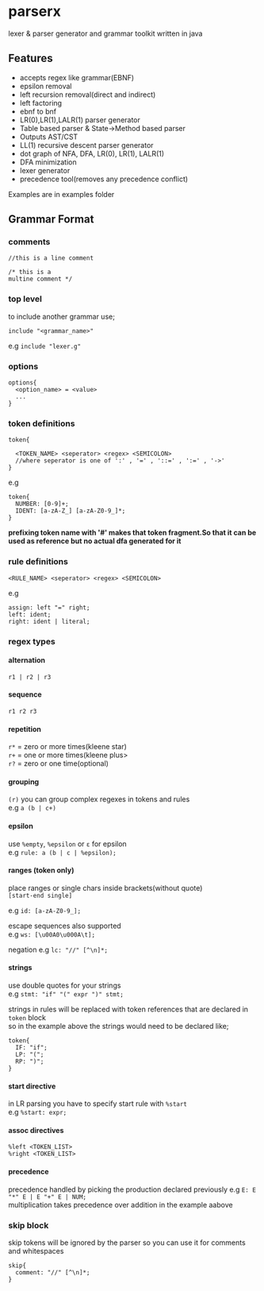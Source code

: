 # parserx

lexer &amp; parser generator and grammar toolkit written in java

## Features

- accepts regex like grammar(EBNF)
- epsilon removal
- left recursion removal(direct and indirect)
- left factoring
- ebnf to bnf
- LR(0),LR(1),LALR(1) parser generator
- Table based parser & State->Method based parser
- Outputs AST/CST
- LL(1) recursive descent parser generator
- dot graph of NFA, DFA, LR(0), LR(1), LALR(1)
- DFA minimization
- lexer generator
- precedence tool(removes any precedence conflict)

Examples are in examples folder


## Grammar Format

### comments

`//this is a line comment`

```
/* this is a
multine comment */
```

### top level
to include another grammar use;<br>

`include "<grammar_name>"`

e.g `include "lexer.g"`

### options

```
options{
  <option_name> = <value>
  ...
}
```
### token definitions

```
token{

  <TOKEN_NAME> <seperator> <regex> <SEMICOLON>
  //where seperator is one of ':' , '=' , '::=' , ':=' , '->'
}
```
e.g
```
token{
  NUMBER: [0-9]+;
  IDENT: [a-zA-Z_] [a-zA-Z0-9_]*;
}
```

__prefixing token name with '#' makes that token fragment.So that it can be used as reference but no actual dfa generated for it__

### rule definitions

```
<RULE_NAME> <seperator> <regex> <SEMICOLON>
```
e.g
```
assign: left "=" right;
left: ident;
right: ident | literal;
```

### regex types

#### alternation
`r1 | r2 | r3`

#### sequence
`r1 r2 r3`

#### repetition
`r*` = zero or more times(kleene star)<br>
`r+` = one or more times(kleene plus><br>
`r?` = zero or one time(optional)<br>

#### grouping
`(r)` you can group complex regexes in tokens and rules<br>
e.g `a (b | c+)`

#### epsilon
use `%empty`, `%epsilon` or `ε` for epsilon<br>
e.g `rule: a (b | c | %epsilon);`

#### ranges (token only)
place ranges or single chars inside brackets(without quote)<br>
`[start-end single]`

e.g `id: [a-zA-Z0-9_];`

escape sequences also supported<br>
e.g `ws: [\u00A0\u000A\t];`

negation e.g `lc: "//" [^\n]*;`

#### strings

use double quotes for your strings<br>
e.g `stmt: "if" "(" expr ")" stmt;`

strings in rules will be replaced with token references that are declared in `token` block<br>
so in the example above the strings would need to be declared like;<br>
```
token{
  IF: "if";
  LP: "(";
  RP: ")";
}
```

#### start directive

in LR parsing you have to specify start rule with `%start`<br>
e.g `%start: expr;`

#### assoc directives
`%left <TOKEN_LIST>`
<br>`%right <TOKEN_LIST>`

#### precedence
precedence handled by picking the production declared previously
e.g `E: E "*" E | E "+" E | NUM;`
<br>multiplication takes precedence over addition in the example aabove


### skip block

skip tokens will be ignored by the parser so you can use it for comments and whitespaces 

```
skip{
  comment: "//" [^\n]*;
}
```